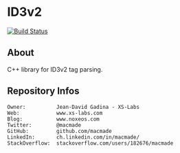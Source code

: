 ID3v2
=====

[![Build Status](https://img.shields.io/travis/macmade/ID3v2.svg?branch=master&style=flat)](https://travis-ci.org/macmade/ID3v2)

About
-----

C++ library for ID3v2 tag parsing.

Repository Infos
----------------

    Owner:			Jean-David Gadina - XS-Labs
    Web:			www.xs-labs.com
    Blog:			www.noxeos.com
    Twitter:		@macmade
    GitHub:			github.com/macmade
    LinkedIn:		ch.linkedin.com/in/macmade/
    StackOverflow:	stackoverflow.com/users/182676/macmade
